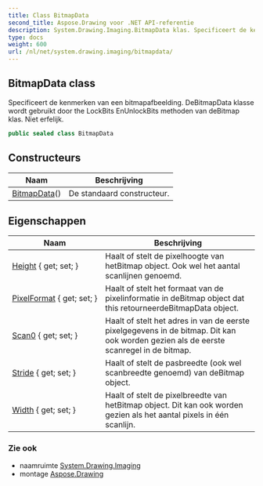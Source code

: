 ```yaml
---
title: Class BitmapData
second_title: Aspose.Drawing voor .NET API-referentie
description: System.Drawing.Imaging.BitmapData klas. Specificeert de kenmerken van een bitmapafbeelding. DeBitmapData klasse wordt gebruikt door the LockBits EnUnlockBits methoden van deBitmap klas. Niet erfelijk.
type: docs
weight: 600
url: /nl/net/system.drawing.imaging/bitmapdata/
---
```

## BitmapData class

Specificeert de kenmerken van een bitmapafbeelding. DeBitmapData klasse wordt gebruikt door the LockBits EnUnlockBits methoden van deBitmap klas. Niet erfelijk.

```csharp
public sealed class BitmapData
```

## Constructeurs

| Naam | Beschrijving |
| --- | --- |
| [BitmapData](bitmapdata/)() | De standaard constructeur. |

## Eigenschappen

| Naam | Beschrijving |
| --- | --- |
| [Height](../../system.drawing.imaging/bitmapdata/height/) { get; set; } | Haalt of stelt de pixelhoogte van hetBitmap object. Ook wel het aantal scanlijnen genoemd. |
| [PixelFormat](../../system.drawing.imaging/bitmapdata/pixelformat/) { get; set; } | Haalt of stelt het formaat van de pixelinformatie in deBitmap object dat this retourneerdeBitmapData object. |
| [Scan0](../../system.drawing.imaging/bitmapdata/scan0/) { get; set; } | Haalt of stelt het adres in van de eerste pixelgegevens in de bitmap. Dit kan ook worden gezien als de eerste scanregel in de bitmap. |
| [Stride](../../system.drawing.imaging/bitmapdata/stride/) { get; set; } | Haalt of stelt de pasbreedte (ook wel scanbreedte genoemd) van deBitmap object. |
| [Width](../../system.drawing.imaging/bitmapdata/width/) { get; set; } | Haalt of stelt de pixelbreedte van hetBitmap object. Dit kan ook worden gezien als het aantal pixels in één scanlijn. |

### Zie ook

* naamruimte [System.Drawing.Imaging](../../system.drawing.imaging/)
* montage [Aspose.Drawing](../../)


